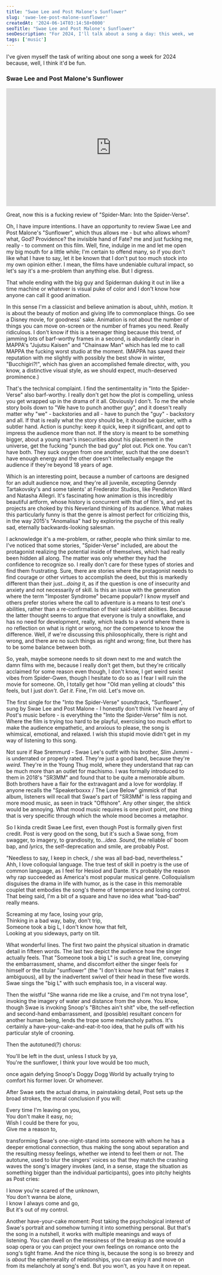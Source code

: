 ```yaml
---
title: "Swae Lee and Post Malone's Sunflower"
slug: 'swae-lee-post-malone-sunflower'
createdAt: '2024-06-14T03:14:58+0000'
seoTitle: "Swae Lee and Post Malone's Sunflower"
seoDescription: "For 2024, I'll talk about a song a day: this week, we'll talk about Swae Lee and Post Malone's Sunflower."
tags: ['music']
---
```


I've given myself the task of writing about one song a week for 2024 because, well, I think it'd be fun.

### Swae Lee and Post Malone's Sunflower

<iframe width="560" height="315" src="https://www.youtube.com/embed/ApXoWvfEYVU?si=WV9hJczYKV6aGQIY" title="YouTube video player" frameborder="0" allow="accelerometer; autoplay; clipboard-write; encrypted-media; gyroscope; picture-in-picture; web-share" referrerpolicy="strict-origin-when-cross-origin" allowfullscreen></iframe>

Great, now this is a fucking review of "Spider-Man: Into the Spider-Verse".

Oh, I have impure intentions. I have an opportunity to review Swae Lee and Post Malone's "Sunflower", which thus allows me - but who allows whom? what, God? Providence? the invisible hand of Fate? me and just fucking me, really - to comment on this film. Well, fine, indulge in me and let me open my big mouth for a little while; I'm certain to offend many, so if you don't like what I have to say, let it be known that I don't put too much stock into my own opinion either. I mean, the films have undeniable cultural impact, so let's say it's a me-problem than anything else. But I digress.

That whole ending with the big guy and Spiderman duking it out in like a time machine or whatever is visual puke of color and I don't know how anyone can call it good animation.

In this sense I'm a classicist and believe animation is about, uhhh, _motion_. It is about the beauty of motion and giving life to commonplace things. Go see a Disney movie, for goodness' sake. Animation is not about the number of things you can move on-screen or the number of frames you need. Really ridiculous. I don't know if this is a teenager thing because this trend, of jamming lots of barf-worthy frames in a second, is abundantly clear in MAPPA's "Jujutsu Kaisen" and "Chainsaw Man" which has led me to call MAPPA the fucking worst studio at the moment. (MAPPA has saved their reputation with me slightly with possibly the best show in winter, "Bucchigiri?!", which has given an accomplished female director, with, you know, a distinctive visual style, as we should expect, much-deserved prominence.)

That's the technical complaint. I find the sentimentality in "Into the Spider-Verse" also barf-worthy. I really don't get how the plot is compelling, unless you get wrapped up in the drama of it all. Obviously I don't. To me the whole story boils down to "We have to punch another guy", and it doesn't really matter why "we" - backstories and all - have to punch the "guy" - backstory and all. If that is really what the story should be, it should be quicker, with a subtler hand. Action is punchy: keep it quick, keep it significant, and opt to impress the audience more than not. If the story is meant to be something bigger, about a young man's insecurities about his placement in the universe, get the fucking "punch the bad guy" plot out. Pick one. You can't have both. They suck oxygen from one another, such that the one doesn't have enough energy and the other doesn't intellectually engage the audience if they're beyond 18 years of age.

Which is an interesting point, because a number of cartoons are designed for an adult audience now, and they're all juvenile, excepting Genndy Tartakovsky's and some talents' at Frederator Studios, like Pendleton Ward and Natasha Allegri. It's fascinating how animation is this incredibly beautiful artform, whose history is concurrent with that of film's, and yet its projects are choked by this Neverland thinking of its audience. What makes this particularly funny is that the genre is almost perfect for criticizing this, in the way 2015's "Anomalisa" had by exploring the psyche of this really sad, eternally backwards-looking salesman.

I acknowledge it's a me-problem, or rather, people who think similar to me. I've noticed that some stories, "Spider-Verse" included, are about the protagonist realizing the potential inside of themselves, which had really been hidden all along. The matter was only whether they had the confidence to recognize so. I really don't care for these types of stories and find them frustrating. Sure, there are stories where the protagonist needs to find courage or other virtues to accomplish the deed, but this is markedly different than their just..._doing_ it, as if the question is one of insecurity and anxiety and not necessarily of skill. Is this an issue with the generation where the term "Imposter Syndrome" became popular? I know myself and others prefer stories where the call to adventure is a means to test one's abilities, rather than a re-confirmation of their said-latent abilities. Because the latter thought seems to argue that everyone is truly a snowflake, and has no need for development, really, which leads to a world where there is no reflection on what is right or wrong, nor the competence to know the difference. Well, if we're discussing this philosophically, there is right and wrong, and there are no such things as right and wrong; fine, but there has to be some balance between both.

So, yeah, maybe someone needs to sit down next to me and watch the damn films with me, because I really don't get them, but they're critically acclaimed for some reason even though, I don't know, I get weird sexist vibes from Spider-Gwen, though I hesitate to do so as I fear I will ruin the movie for someone. Oh, I totally get how "Old man yelling at clouds" this feels, but I just _don't_. _Get it_. Fine, I'm old. Let's move on.

The first single for the "Into the Spider-Verse" soundtrack, "Sunflower", sung by Swae Lee and Post Malone - I honestly don't think I've heard any of Post's music before - is everything the "Into the Spider-Verse" film is not. Where the film is trying too hard to be playful, exercising too much effort to make the audience empathetic, and anxious to please, the song is whimsical, emotional, and relaxed. I wish this stupid movie didn't get in my way of listening to this song.

Not sure if Rae Sremmurd - Swae Lee's outfit with his brother, Slim Jxmmi - is underrated or properly rated. They're just a good band, because they're _weird_. They're in the Young Thug mold, where they understand that rap can be much more than an outlet for machismo. I was formally introduced to them in 2018's "SR3MM" and found that to be quite a memorable album. Both brothers have a flair for the extravagant and a love for wordplay. If anyone recalls the "Speakerboxxx / The Love Below" gimmick of that album, listeners will recall that Swae's part of "SR3MM" is less rapping and more mood music, as seen in track "Offshore". Any other singer, the shtick would be annoying. What mood music requires is one pivot point, _one_ thing that is very specific through which the whole mood becomes a metaphor.

So I kinda credit Swae Lee first, even though Post is formally given first credit. Post is very good on the song, but it's such a Swae song, from swagger, to imagery, to grandiosity, to..._idea_. _Sound_, the reliable ol' boom bap, and _lyrics_, the self-deprecation and smile, are probably Post.

"Needless to say, I keep in check, / she was all bad-bad, nevertheless." Ahh, I love colloquial language. The true test of skill in poetry is the use of common language, as I feel for Hesiod and Dante. It's probably the reason why rap succeeded as America's most popular musical genre. Colloquialism disguises the drama in life with humor, as is the case in this memorable couplet that embodies the song's theme of temperance and losing control. That being said, I'm a bit of a square and have no idea what "bad-bad" really means.

Screaming at my face, losing your grip,<br/>
Thinking in a bad way, baby, don't trip,<br/>
Someone took a big L, I don't know how that felt,<br/>
Looking at you sideways, party on tilt.

What wonderful lines. The first two paint the physical situation in dramatic detail in fifteen words. The last two depict the audience how the singer actually feels. That "Someone took a big L" is such a great line, conveying the embarrassment, shame, and discomfort either the singer feels for himself or the titular "sunflower" (the "I don't know how that felt" makes it ambiguous), all by the inadvertent swivel of their head in these five words. Swae sings the "big L" with such emphasis too, in a visceral way.

Then the wistful "She wanna ride me like a cruise, and I'm not tryna lose", invoking the imagery of water and distance from the shore. You know, though Swae is invoking Snoop's "Bitches ain't shit" vibe, the self-reflection and second-hand embarrassment, and (possible) resultant concern for another human being, lends the trope some melancholy pathos. It's certainly a have-your-cake-and-eat-it-too idea, that he pulls off with his particular style of crooning.

Then the autotuned(?) chorus:

You'll be left in the dust, unless I stuck by ya,<br/>
You're the sunflower, I think your love would be too much,

once again defying Snoop's Doggy Dogg World by actually trying to comfort his former lover. Or whomever.

After Swae sets the actual drama, in painstaking detail, Post sets up the broad strokes, the moral conclusion if you will:

Every time I'm leaving on you,<br/>
You don't make it easy, no;<br/>
Wish I could be there for you,<br/>
Give me a reason to,

transforming Swae's one-night-stand into someone with whom he has a deeper emotional connection, thus making the song about separation and the resulting messy feelings, whether we intend to feel them or not. The autotune, used to blur the singers' voices so that they match the crashing waves the song's imagery invokes (and, in a sense, stage the situation as something bigger than the individual participants), goes into pitchy heights as Post cries:

I know you're scared of the unknown,<br/>
You don't wanna be alone,<br/>
I know I always come and go,<br/>
But it's out of my control.

Another have-your-cake moment: Post taking the psychological interest of Swae's portrait and somehow turning it into something personal. But that's the song in a nutshell, it works with multiple meanings and ways of listening. You can dwell on the messiness of the breakup as one would a soap opera or you can project your own feelings on romance onto the song's tight frame. And the nice thing is, because the song is so breezy and is _about_ the ephemerality of relationships, you can enjoy it and move on from its melancholy at song's end. But you won't, as you have it on repeat.
